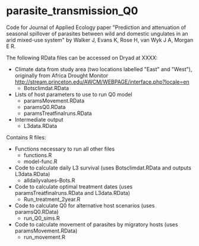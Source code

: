 # parasite_transmission_Q0
Code for Journal of Applied Ecology paper "Prediction and attenuation of seasonal spillover of parasites between wild and domestic ungulates in an arid mixed-use system" by Walker J, Evans K, Rose H, van Wyk J A, Morgan E R.

The following RData files can be accessed on Dryad at XXXX:
- Climate data from study area (two locations labelled "East" and "West"), originally from Africa Drought Monitor http://stream.princeton.edu/AWCM/WEBPAGE/interface.php?locale=en
  - Botsclimdat.RData
- Lists of host parameters to use to run Q0 model
  - paramsMovement.RData
  - paramsQ0.RData
  - paramsTreatfinalruns.RData
- Intermediate output
  - L3data.RData
  
Contains R files:
- Functions necessary to run all other files
  - functions.R
  - model-func.R
- Code to calculate daily L3 survival (uses Botsclimdat.RData and outputs L3data.RData)
  - alldailyvalues-Bots.R
- Code to calculate optimal treatment dates (uses paramsTreatfinalruns.RData and L3data.RData)
  - Run_treatment_2year.R
- Code to calculate Q0 for alternative host scenarios (uses paramsQ0.RData)
  - run_Q0_sims.R
- Code to calculate movement of parasites by migratory hosts (uses paramsMovement.RData)
  - run_movement.R
